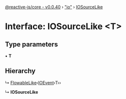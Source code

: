[@reactive-js/core - v0.0.40](../README.md) › ["io"](../modules/_io_.md) › [IOSourceLike](_io_.iosourcelike.md)

# Interface: IOSourceLike <**T**>

## Type parameters

▪ **T**

## Hierarchy

  ↳ [FlowableLike](_flowable_.flowablelike.md)‹[IOEvent](../modules/_io_.md#ioevent)‹T››

  ↳ **IOSourceLike**
